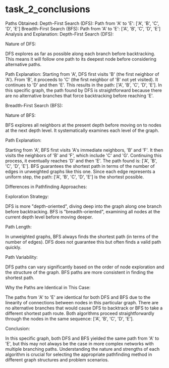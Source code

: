 # task_2_conclusions

Paths Obtained:
Depth-First Search (DFS):
Path from 'A' to 'E': ['A', 'B', 'C', 'D', 'E']
Breadth-First Search (BFS):
Path from 'A' to 'E': ['A', 'B', 'C', 'D', 'E']
Analysis and Explanation:
Depth-First Search (DFS):

Nature of DFS:

DFS explores as far as possible along each branch before backtracking. This means it will follow one path to its deepest node before considering alternative paths.

Path Explanation:
Starting from 'A', DFS first visits 'B' (the first neighbor of 'A'). From 'B', it proceeds to 'C' (the first neighbor of 'B' not yet visited). It continues to 'D' and then 'E'. This results in the path: ['A', 'B', 'C', 'D', 'E'].
In this specific graph, the path found by DFS is straightforward because there are no alternative branches that force backtracking before reaching 'E'.

Breadth-First Search (BFS):

Nature of BFS:

BFS explores all neighbors at the present depth before moving on to nodes at the next depth level. It systematically examines each level of the graph.

Path Explanation:

Starting from 'A', BFS first visits 'A's immediate neighbors, 'B' and 'F'. It then visits the neighbors of 'B' and 'F', which include 'C' and 'G'. Continuing this process, it eventually reaches 'D' and then 'E'. The path found is: ['A', 'B', 'C', 'D', 'E'].
BFS guarantees the shortest path in terms of the number of edges in unweighted graphs like this one. Since each edge represents a uniform step, the path: ['A', 'B', 'C', 'D', 'E'] is the shortest possible.

Differences in Pathfinding Approaches:

Exploration Strategy:

DFS is more "depth-oriented", diving deep into the graph along one branch before backtracking.
BFS is "breadth-oriented", examining all nodes at the current depth level before moving deeper.

Path Length:

In unweighted graphs, BFS always finds the shortest path (in terms of the number of edges). DFS does not guarantee this but often finds a valid path quickly.

Path Variability:

DFS paths can vary significantly based on the order of node exploration and the structure of the graph.
BFS paths are more consistent in finding the shortest path.

Why the Paths are Identical in This Case:

The paths from 'A' to 'E' are identical for both DFS and BFS due to the linearity of connections between nodes in this particular graph.
There are no alternative branches that would cause DFS to backtrack or BFS to take a different shortest path route. Both algorithms proceed straightforwardly through the nodes in the same sequence: ['A', 'B', 'C', 'D', 'E'].

Conclusion:

In this specific graph, both DFS and BFS yielded the same path from 'A' to 'E', but this may not always be the case in more complex networks with multiple branching paths.
Understanding the nature and strengths of each algorithm is crucial for selecting the appropriate pathfinding method in different graph structures and problem scenarios.
